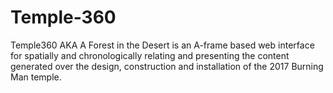 # Temple-360
Temple360 AKA A Forest in the Desert is an A-frame based web interface for spatially and chronologically relating and presenting the content generated over the design, construction and installation of the 2017 Burning Man temple. 

